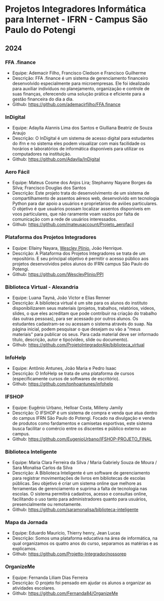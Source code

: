 # Projetos Integradores Informática para Internet - IFRN - Campus São Paulo do Potengi

## 2024
### FFA .finance
- Equipe: Ademacir Filho, Francisco Cledson e Francisco Guilherme
- Descrição: FFA .finance é um sistema de gerenciamento financeiro desenvolvido especialmente para microempresas. Ele foi idealizado para auxiliar indivíduos no planejamento, organização e controle de suas finanças, oferecendo uma solução prática e eficiente para a gestão financeira do dia a dia.
- Github: https://github.com/ademacirfilho/FFA.finance

### InDigital
- Equipe: Adaylla Alannis Lima dos Santos e Giulliana Beatriz de Souza Araujo
- Descrição: O InDigital é um sistema de acesso digital para estudantes do ifrn e no sistema eles podem visualizar com mais facilidade os horários e laboratórios de informática disponíveis para utilizar os computadores na instituição.
- Github: https://github.com/Adaylla/InDigital

### Aero Fácil
- Equipe: Mateus Cosme dos Anjos Lira; Stephanny Nayane Borges da Silva; Francisco Douglas dos Santos
- Descrição: Este projeto trata do desenvolvimento de um sistema de compartilhamento de assentos aéreos web, desenvolvido em tecnologia Python para dar apoio a usuários e proprietários de aviões particulares. O objetivo é que usuários possam localizar assentos disponíveis em voos particulares, que não raramente voam vazios por falta de comunicação com a rede de usuários interessados.
- Github: https://github.com/mateusaccount/Projeto_aerofacil

### Plataforma dos Projetos Integradores
- Equipe: Ellainy Nayara, [Wescley Plínio](https://github.com/WescleyPlinio), João Henrique.
- Descrição: A Plataforma dos Projetos Integradores se trata de um repositório. E seu principal objetivo é permitir o acesso público aos projetos desenvolvidos pelos alunos do IFRN campus São Paulo do Potengi.
- Github: https://github.com/WescleyPlinio/PPI

### Biblioteca Virtual - Alexandria
- Equipe: Luana Tayná, João Victor e Elias Renner
- Descrição: A biblioteca virtual é um site para os alunos do instituto disponibilizarem seus materiais (projetos, trabalhos, relatórios, vídeos, slides, o que eles acreditam que pode contribuir na criação do trabalho das outras pessoas), para ser acessado por outros alunos. Os estudantes cadastram-se ou acessam o sistema através do suap.  Na página inicial, podem pesquisar o que desejam ou vão a "meus materiais" para publicar os seus. Para cada material deve ser informado título, descrição, autor e tipo(vídeo, slide ou documento).
- Github: https://github.com/ProjetoIntegradorAle/biblioteca_virtual

### InfoHelp
- Equipe: Antônio Antunes, João Maria e Pedro Isaac
- Descrição: O InfoHelp se trata de uma plataforma de cursos (específicamente cursos de softwares de escritório). 
- Github: https://github.com/tonhoantunes/infohelp

### IFSHOP
- Equipe: Eugênio Urbano, Helloar Costa, Milleny Jamily
- Descrição: O IFSHOP é um sistema de compra e venda que atua dentro do campus IFRN São Paulo do Potengi. Focado na divulgação e venda de produtos como fardamentos e camisetas esportivas, este sistema busca facilitar o comércio entre os discentes e público externo ao campus.
- Github: https://github.com/EugenioUrbano/IFSHOP-PROJETO_FINAL

### Biblioteca Inteligente
- Equipe: Maria Clara Ferreira da Silva / Maria Gabriely Souza de Moura / Sara Monalisa Carlos da Silva
- Descrição: A Biblioteca Inteligente é um software de gerenciamento para registrar movimentações de livros em bibliotecas de escolas públicas. Seu objetivo é criar um sistema online que melhore as ferramentas de gerenciamento e suprima a falta de tecnologia nas escolas. O sistema permitirá cadastros, acesso e consultas online, facilitando o uso tanto para administradores quanto para usuários, presencialmente ou remotamente.
- Github: https://github.com/saramonalisa/biblioteca-inteligente

### Mapa da Jornada
- Equipe: Eduardo Mauricio, Thierry henry, Jean Lucas
- Descrição: Somos uma plataforma educativa na área de informática, na qual organizamos os quatro anos do curso, separamos as matérias e as explicamos.
- Github: https://github.com/Projetto-Integrador/nossorep

### OrganizeMe
- Equipe: Fernanda Liliam Dias Ferreira
- Descrição: O projeto foi pensado em ajudar os alunos a organizar as atividades escolares.
- Github: https://github.com/Fernanda84/OrganizeMe
